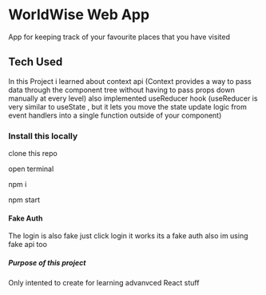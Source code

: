 # WorldWise Web App

App for keeping track of your favourite places that you have visited

## Tech Used

In this Project i learned about context api (Context provides a way to pass data through the component tree without having to pass props down manually at every level) also implemented useReducer hook (useReducer is very similar to useState , but it lets you move the state update logic from event handlers into a single function outside of your component)

### Install this locally

clone this repo

open terminal

npm i

npm start

#### Fake Auth

The login is also fake just click login it works its a fake auth
also im using fake api too

##### Purpose of this project

Only intented to create for learning advanvced React stuff

